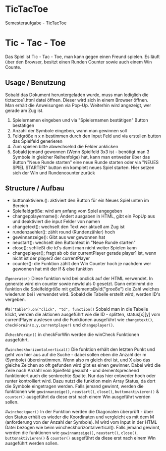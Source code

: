 # TicTacToe
Semesteraufgabe - TicTacToe

# Tic - Tac - Toe
Das Spiel ist Tic - Tac - Toe, man kann gegen einen Freund spielen. Es läuft über den Browser, besitzt einen Runden Counter sowie auch einem Win Counte.

## Usage / Benutzung

Sobald das Dokument heruntergeladen wurde, muss man lediglich die tictactoe1.html datei öffnen. Dieser wird sich in einem Browser öffnen.<br>
Man erhält die Anweisungen via Pop-Up. Weiterhin wird angezeigt, wer gerade am Zug ist. <br>
1. Spielernamen eingeben und via "Spielernamen bestätigen" Button bestätigen
2. Anzahl der Symbole eingeben, wann man gewinnen soll
2. Feldgröße n x n bestimmen durch den Input Feld und via erstellen button das Spielfeld generieren
3. Zum spielen bitte abwechselnd die Felder anklicken<br>
4. Sobald jemand gewonnen (Wenn Spielfeld 3x3 ist - benötigt man 3 Symbole in gleicher Reihenfolge) hat, kann man entweder über das Button "Neue Runde starten" eine neue Runde starten oder via "NEUES SPIEL STARTEN" button ein komplett neues Spiel starten. Hier setzen sich der Win und Rundencounter zurück

## Structure / Aufbau


* buttonaktiviere.(): aktiviert den Button für ein Neues Spiel unten im Bereich
* Spielfeldgröße: wird am anfang vom Spiel angegeben
* changepplayername(): Ändert ausgaben in HTML, gibt ein PopUp aus und deaktiviert die input Felder von namen
* changetext(): wechselt den Text wer aktuell am Zug ist
* rundenzaehler(): zählt round (Rundenzähler) hoch
* gewinnanzeige(): Gibt aus wer gewonnen hat
* neustart(): wechselt den Buttontext in "Neue Runde starten"
* close(): schließt die td's damit man nicht weiter Spielen kann
* changeplayer(); fragt ab ob der currentPlayer gerade player1 ist, wenn nicht ist der player2 der currentPlayer
* counter(): die Funktion zählt den Win Counter hoch je nachdem wer gewonnen hat mit der If & else funktion


#```generate()``` Diese funktion wird bei onclick auf der HTML verwendet. In generate wird ein counter sowie newId als 0 gesetzt. Dann entnimmt die funktion die Spielfeldgröße mit geElementsById("groeße") die Zahl welches wiederum bei i verwendet wird. Sobald die Tabelle erstellt wird, werden ID's vergeben.

#```$("table").on("click", "td", function()``` Sobald man in die Tabelle klickt, werden die aktionen ausgeführt wie die ID - splitten, status[x][y] vom currentPlayer auslesen und die Funktionen ausgeführt wie  ```changetext()```, ```checkForWin(x,y,currentplayer)``` und ```changeplayer()```. 

#```checkForWin()``` in checkForWin werden die winCheck Funktionen ausgeführt. 

#```wincheckhorizontalvertical()``` Die funktion erhält den letzten Punkt und geht von hier aus auf die Suche - dabei sollen eben die Anzahl der m (Symbole) übereinstimmen. Wenn also m gleich drei ist, und X also das gleiche Zeichen so oft gefunden wird gibt es einen gewinner. Dabei wird die Zeile nach Anzahl vom Spielfeld gesucht - und dementsprechend funktioniert auch die senkrechte Spalte. Nur das hier entweder hoch oder runter kontrolliert wird. Dazu nutzt die funktion mein Array Status, da dort die Symbole eingetragen werden. Falls jemand gewinnt, werden die funktionen wie ```gewinnanzeige()```, ```neustart()```, ```close()```, ```buttonaktivieren()``` & ```counter()``` ausgeführt da diese erst nach einem Win ausgeführt werden sollen. 

#```wincheckquer()``` In der Funktion werden die Diagonalen überprüft - über den Status erhält es wieder die Koordinaten und vergleicht es mit dem M (anforderung von der Anzahl der Symbole). M wird vom Input in der HTML Datei bezogen wie beim wincheckhorizontalvertical(). Falls jemand gewinnt, werden die funktionen wie ```gewinnanzeige()```, ```neustart()```, ```close()```, ```buttonaktivieren()``` & ```counter()``` ausgeführt da diese erst nach einem Win ausgeführt werden sollen. 